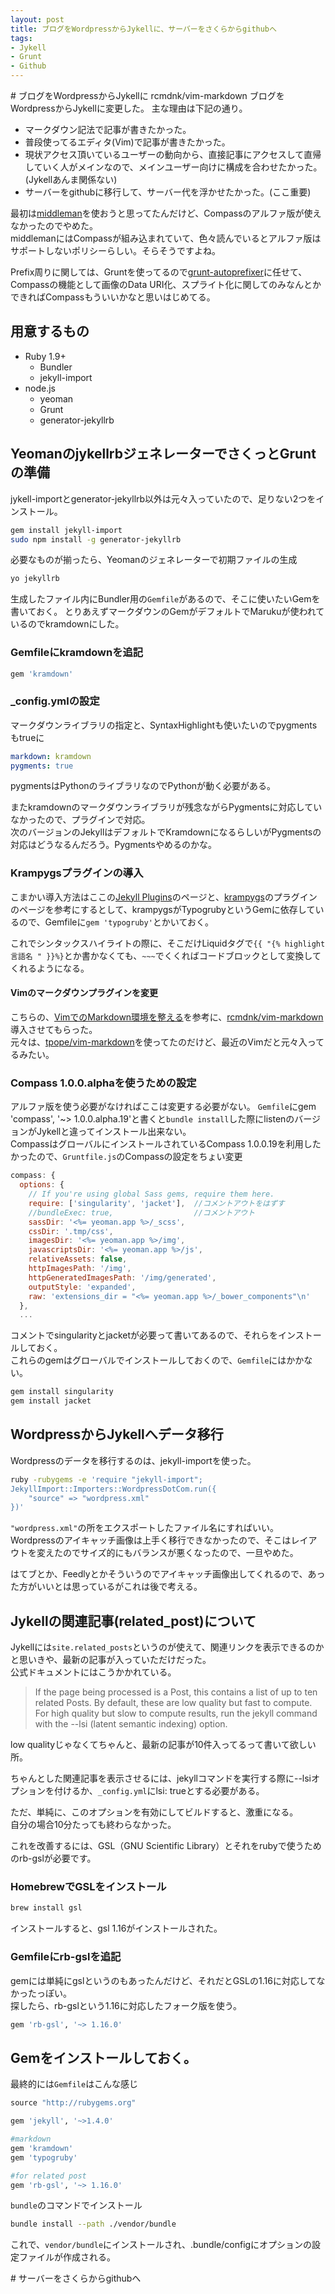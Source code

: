 ```yaml
---
layout: post
title: ブログをWordpressからJykellに、サーバーをさくらからgithubへ
tags:
- Jykell
- Grunt
- Github 
---
```


<section markdown="block">
# ブログをWordpressからJykellに
rcmdnk/vim-markdown
ブログをWordpressからJykellに変更した。  
主な理由は下記の通り。

* マークダウン記法で記事が書きたかった。
* 普段使ってるエディタ(Vim)で記事が書きたかった。
* 現状アクセス頂いているユーザーの動向から、直接記事にアクセスして直帰していく人がメインなので、メインユーザー向けに構成を合わせたかった。(Jykellあんま関係ない)
* サーバーをgithubに移行して、サーバー代を浮かせたかった。(ここ重要)

最初は[middleman](http://middlemanapp.com/)を使おうと思ってたんだけど、Compassのアルファ版が使えなかったのでやめた。  
middlemanにはCompassが組み込まれていて、色々読んでいるとアルファ版はサポートしないポリシーらしい。そらそうですよね。

Prefix周りに関しては、Gruntを使ってるので[grunt-autoprefixer](https://github.com/nDmitry/grunt-autoprefixer)に任せて、Compassの機能として画像のData URI化、スプライト化に関してのみなんとかできればCompassもういいかなと思いはじめてる。

## 用意するもの

* Ruby 1.9+
  * Bundler
  * jekyll-import
* node.js
  * yeoman
  * Grunt 
  * generator-jekyllrb


## YeomanのjykellrbジェネレーターでさくっとGruntの準備

jykell-importとgenerator-jekyllrb以外は元々入っていたので、足りない2つをインストール。

~~~ bash
gem install jekyll-import
sudo npm install -g generator-jekyllrb
~~~

必要なものが揃ったら、Yeomanのジェネレーターで初期ファイルの生成

~~~ bash
yo jekyllrb
~~~

生成したファイル内にBundler用の`Gemfile`があるので、そこに使いたいGemを書いておく。 
とりあえずマークダウンのGemがデフォルトでMarukuが使われているのでkramdownにした。

### Gemfileにkramdownを追記

~~~ ruby
gem 'kramdown'
~~~

### _config.ymlの設定

マークダウンライブラリの指定と、SyntaxHighlightも使いたいのでpygmentsもtrueに

~~~ yaml
markdown: kramdown
pygments: true
~~~

pygmentsはPythonのライブラリなのでPythonが動く必要がある。

またkramdownのマークダウンライブラリが残念ながらPygmentsに対応していなかったので、プラグインで対応。  
次のバージョンのJekyllはデフォルトでKramdownになるらしいがPygmentsの対応はどうなるんだろう。Pygmentsやめるのかな。

### Krampygsプラグインの導入 

こまかい導入方法はここの[Jekyll Plugins](http://jekyllrb.com/docs/plugins/)のページと、[krampygs](https://github.com/navarroj/krampygs)のプラグインのページを参考にするとして、krampygsがTypogrubyというGemに依存しているので、Gemfileに`gem 'typogruby'`とかいておく。

これでシンタックスハイライトの際に、そこだけLiquidタグで`{{ "{% highlight 言語名 " }}%}`とか書かなくても、`~~~`でくくればコードブロックとして変換してくれるようになる。

#### Vimのマークダウンプラグインを変更

こちらの、[VimでのMarkdown環境を整える](http://rcmdnk.github.io/blog/2013/11/17/computer-vim/)を参考に、[rcmdnk/vim-markdown](https://github.com/rcmdnk/vim-markdown)導入させてもらった。  
元々は、[tpope/vim-markdown](tpope/vim-markdown)を使ってたのだけど、最近のVimだと元々入ってるみたい。

### Compass 1.0.0.alphaを使うための設定

アルファ版を使う必要がなければここは変更する必要がない。
`Gemfile`にgem 'compass', '~> 1.0.0.alpha.19'と書くと`bundle install`した際にlistenのバージョンがJykellと違ってインストール出来ない。  
CompassはグローバルにインストールされているCompass 1.0.0.19を利用したかったので、`Gruntfile.js`のCompassの設定をちょい変更

~~~ js
compass: {
  options: {
    // If you're using global Sass gems, require them here.
    require: ['singularity', 'jacket'],  //コメントアウトをはずす
    //bundleExec: true,                  //コメントアウト
    sassDir: '<%= yeoman.app %>/_scss',
    cssDir: '.tmp/css',
    imagesDir: '<%= yeoman.app %>/img',
    javascriptsDir: '<%= yeoman.app %>/js',
    relativeAssets: false,
    httpImagesPath: '/img',
    httpGeneratedImagesPath: '/img/generated',
    outputStyle: 'expanded',
    raw: 'extensions_dir = "<%= yeoman.app %>/_bower_components"\n'
  },
  ...
~~~

コメントでsingularityとjacketが必要って書いてあるので、それらをインストールしておく。  
これらのgemはグローバルでインストールしておくので、`Gemfile`にはかかない。

~~~ bash 
gem install singularity
gem install jacket
~~~

## WordpressからJykellへデータ移行

Wordpressのデータを移行するのは、jekyll-importを使った。  

~~~ bash
ruby -rubygems -e 'require "jekyll-import";
JekyllImport::Importers::WordpressDotCom.run({
    "source" => "wordpress.xml"
})'
~~~

`"wordpress.xml"`の所をエクスポートしたファイル名にすればいい。  
Wordpressのアイキャッチ画像は上手く移行できなかったので、そこはレイアウトを変えたのでサイズ的にもバランスが悪くなったので、一旦やめた。

はてブとか、Feedlyとかそういうのでアイキャッチ画像出してくれるので、あった方がいいとは思っているがこれは後で考える。

## Jykellの関連記事(related_post)について

Jykellには`site.related_posts`というのが使えて、関連リンクを表示できるのかと思いきや、最新の記事が入っていただけだった。  
公式ドキュメントにはこうかかれている。

> If the page being processed is a Post, this contains a list of up to ten related Posts. 
> By default, these are low quality but fast to compute. 
> For high quality but slow to compute results, run the  jekyll command with the --lsi (latent semantic indexing) option.

low qualityじゃなくてちゃんと、最新の記事が10件入ってるって書いて欲しい所。

ちゃんとした関連記事を表示させるには、jekyllコマンドを実行する際に--lsiオプションを付けるか、`_config.yml`にlsi: trueとする必要がある。

ただ、単純に、このオプションを有効にしてビルドすると、激重になる。  
自分の場合10分たっても終わらなかった。

これを改善するには、GSL（GNU Scientific Library）とそれをrubyで使うためのrb-gslが必要です。

### HomebrewでGSLをインストール

~~~ bash
brew install gsl
~~~

インストールすると、gsl 1.16がインストールされた。

### Gemfileにrb-gslを追記

gemには単純にgslというのもあったんだけど、それだとGSLの1.16に対応してなかったっぽい。  
探したら、rb-gslという1.16に対応したフォーク版を使う。

~~~ ruby
gem 'rb-gsl', '~> 1.16.0'
~~~

## Gemをインストールしておく。

最終的には`Gemfile`はこんな感じ

~~~ ruby
source "http://rubygems.org"

gem 'jekyll', '~>1.4.0'

#markdown
gem 'kramdown'
gem 'typogruby'

#for related post
gem 'rb-gsl', '~> 1.16.0'
~~~

`bundle`のコマンドでインストール

~~~ bash
bundle install --path ./vendor/bundle
~~~

これで、`vendor/bundle`にインストールされ、.bundle/configにオプションの設定ファイルが作成される。

</section>

<section markdown="block">
# サーバーをさくらからgithubへ
</section>


